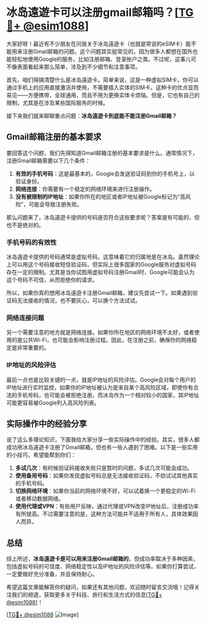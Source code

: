 # 冰岛遠遊卡可以注册gmail邮箱吗？[[TG💪+ @esim1088](https://t.me/s/esim1088)]

大家好呀！最近有不少朋友在问我关于冰岛遠遊卡（也就是常说的eSIM卡）能不能用来注册Gmail邮箱的问题。这个问题其实挺常见的，因为很多人都想在国外也能轻松地使用Google的服务，比如注册邮箱、登录账户之类。不过呢，这事儿可不像表面看起来那么简单，涉及到不少细节和注意事项。

首先，咱们得搞清楚什么是冰岛遠遊卡。简单来说，这是一种虚拟SIM卡，你可以通过手机上的应用直接激活并使用，不需要插入实体的SIM卡。这种卡的优点显而易见——方便携带、全球通用，而且不用为更换实体卡烦恼。但是，它也有自己的限制，尤其是在涉及某些国际服务的时候。

接下来我们就来聊聊重点问题：**冰岛遠遊卡到底能不能注册Gmail邮箱？**

## Gmail邮箱注册的基本要求

要回答这个问题，我们先得知道Gmail邮箱注册的基本要求是什么。通常情况下，注册Gmail邮箱需要以下几个条件：

1. **有效的手机号码**：这是最基本的，Google会发送验证码到你的手机号上，以验证身份。
2. **网络连接**：你需要有一个稳定的网络环境来进行注册操作。
3. **没有被限制的IP地址**：如果你所在的地区或者IP地址被Google标记为“高风险”，可能会导致注册失败。

那么问题来了，冰岛遠遊卡提供的号码是否符合这些要求呢？答案是有可能的，但也不是绝对的。

### 手机号码的有效性

冰岛遠遊卡提供的号码通常是虚拟号码，这意味着它的归属地是在冰岛。虽然理论上可以用这个号码接收短信验证码，但实际上很多国家的Google服务对虚拟号码存在一定的限制。尤其是当你试图用虚拟号码注册Gmail时，Google可能会认为这个号码不可信，从而拒绝你的请求。

所以，如果你真的想用冰岛遠遊卡注册Gmail邮箱，建议先尝试一下。如果遇到验证码无法接收的情况，也不要灰心，可以换个方法试试。

### 网络连接问题

另一个需要注意的地方就是网络连接。如果你所在地区的网络环境不太好，或者使用的是公共Wi-Fi，也可能会影响注册过程。因此，在注册之前，确保你的网络稳定是非常重要的。

### IP地址的风险评估

最后一点也是比较关键的一点，就是IP地址的风险评估。Google会对每个用户的IP地址进行实时监控，如果你的IP地址被认为是来自某个高风险区域，即使你有合法的手机号码，也可能会被拒绝注册。而冰岛作为一个相对较小的国家，其IP地址可能更容易被Google列入高风险列表。

## 实际操作中的经验分享

说了这么多理论知识，下面我给大家分享一些实际操作中的经验。其实，很多人都成功用冰岛遠遊卡注册了Gmail邮箱，但也有一些人遇到了困难。以下是一些实用的小技巧，希望能帮到你们：

1. **多试几次**：有时候验证码接收失败只是暂时的问题，多试几次可能会成功。
2. **使用备用号码**：如果你发现虚拟号码总是无法接收验证码，不妨试试其他真实的手机号码。
3. **切换网络环境**：如果你当前的网络环境不好，可以试着换一个更稳定的Wi-Fi或者移动数据网络。
4. **使用代理或VPN**：有些用户反映，通过代理或VPN改变IP地址后，注册成功率有所提高。不过需要注意的是，这种方法可能并不适用于所有人，具体效果因人而异。

## 总结

综上所述，**冰岛遠遊卡是可以用来注册Gmail邮箱的**，但成功率取决于多种因素，包括虚拟号码的可信度、网络稳定性以及IP地址的风险评估等。如果你打算尝试，一定要做好充分准备，并且保持耐心。

希望这篇文章能解答你的疑问，如果还有其他问题，欢迎随时留言交流哦！记得关注我们的频道，获取更多关于科技、旅行和生活方式的信息[[TG💪+ @esim1088](https://t.me/s/esim1088)]！

[[TG💪+ @esim1088](https://t.me/s/esim1088) ![Image](https://i.postimg.cc/4NQfJmqS/Snipaste-2025-05-13-00-14-12.png)]